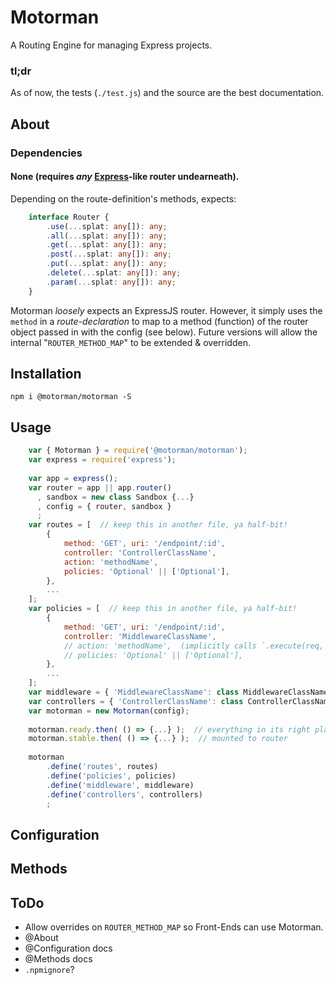 
Motorman
====
A Routing Engine for managing Express projects.

### tl;dr
As of now, the tests (`./test.js`) and the source are the best documentation. 

## About
### Dependencies
#### None (requires *any* [Express](https://www.npmjs.com/package/express)-like router undearneath).
Depending on the route-definition's methods, expects:
```typescript
    interface Router {
        .use(...splat: any[]): any;
        .all(...splat: any[]): any;
        .get(...splat: any[]): any;
        .post(...splat: any[]): any;
        .put(...splat: any[]): any;
        .delete(...splat: any[]): any;
        .param(...splat: any[]): any;
    }
```
Motorman *loosely* expects an ExpressJS router. However, it simply uses the `method` in a *route-declaration* to map to a method (function) of the router object passed in with the config (see below). Future versions will allow the internal "`ROUTER_METHOD_MAP`" to be extended & overridden.

## Installation
    npm i @motorman/motorman -S

## Usage
```javascript
    var { Motorman } = require('@motorman/motorman');
    var express = require('express');
    
    var app = express();
    var router = app || app.router()
      , sandbox = new class Sandbox {...}
      , config = { router, sandbox }
      ;
    var routes = [  // keep this in another file, ya half-bit!
        {
            method: 'GET', uri: '/endpoint/:id',
            controller: 'ControllerClassName',
            action: 'methodName',
            policies: 'Optional' || ['Optional'],
        },
        ...
    ];
    var policies = [  // keep this in another file, ya half-bit!
        {
            method: 'GET', uri: '/endpoint/:id',
            controller: 'MiddlewareClassName',
            // action: 'methodName',  (implicitly calls `.execute(req, res, next)`)
            // policies: 'Optional' || ['Optional'],
        },
        ...
    ];
    var middleware = { 'MiddlewareClassName': class MiddlewareClassName {}, ... };  // half-bit!
    var controllers = { 'ControllerClassName': class ControllerClassName {}, ... };  // half-bit!
    var motorman = new Motorman(config);
    
    motorman.ready.then( () => {...} );  // everything in its right place
    motorman.stable.then( () => {...} );  // mounted to router
    
    motorman
        .define('routes', routes)
        .define('policies', policies)
        .define('middleware', middleware)
        .define('controllers', controllers)
        ;
```

## Configuration
## Methods

## ToDo
- Allow overrides on `ROUTER_METHOD_MAP` so Front-Ends can use Motorman.
- @About
- @Configuration docs
- @Methods docs
- `.npmignore`?
